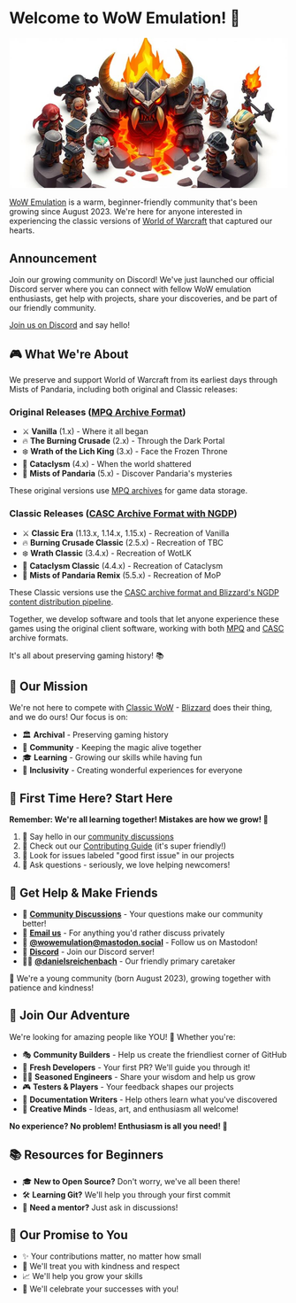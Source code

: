 # Welcome to WoW Emulation! 🎉

<div align="center">

![TOO SOON](https://raw.githubusercontent.com/wowemulation-dev/.github/refs/heads/main/profile/assets/chibi-ragnaros-banner.jpeg "Chibi Ragnaros surrounded by friends")

</div>

[WoW Emulation][] is a warm, beginner-friendly community that's been growing since
August 2023. We're here for anyone interested in experiencing the classic versions
of [World of Warcraft][] that captured our hearts.

## **Announcement**

Join our growing community on Discord! We've just launched our official Discord server
where you can connect with fellow WoW emulation enthusiasts, get help with projects,
share your discoveries, and be part of our friendly community. 

[Join us on Discord](https://discord.gg/Q44pPMvGEd) and say hello!

## 🎮 What We're About

We preserve and support World of Warcraft from its earliest days through Mists of
Pandaria, including both original and Classic releases:

### Original Releases ([MPQ Archive Format][warcraft-rs])
- ⚔️ **Vanilla** (1.x) - Where it all began
- 🔥 **The Burning Crusade** (2.x) - Through the Dark Portal
- ❄️ **Wrath of the Lich King** (3.x) - Face the Frozen Throne
- 🌋 **Cataclysm** (4.x) - When the world shattered
- 🐼 **Mists of Pandaria** (5.x) - Discover Pandaria's mysteries

These original versions use [MPQ archives][warcraft-rs] for game data storage.

### Classic Releases ([CASC Archive Format with NGDP][cascette-rs])
- ⚔️ **Classic Era** (1.13.x, 1.14.x, 1.15.x) - Recreation of Vanilla
- 🔥 **Burning Crusade Classic** (2.5.x) - Recreation of TBC
- ❄️ **Wrath Classic** (3.4.x) - Recreation of WotLK
- 🌋 **Cataclysm Classic** (4.4.x) - Recreation of Cataclysm
- 🐼 **Mists of Pandaria Remix** (5.5.x) - Recreation of MoP

These Classic versions use the [CASC archive format and Blizzard's NGDP content
distribution pipeline][cascette-rs].

Together, we develop software and tools that let anyone experience these games
using the original client software, working with both [MPQ][warcraft-rs] and [CASC][cascette-rs] archive formats.

It's all about preserving gaming history! 📚

## 🤝 Our Mission

We're not here to compete with [Classic WoW][] - [Blizzard][] does their thing,
and we do ours! Our focus is on:

- 🏛️ **Archival** - Preserving gaming history
- 🌟 **Community** - Keeping the magic alive together
- 🎓 **Learning** - Growing our skills while having fun
- 💖 **Inclusivity** - Creating wonderful experiences for everyone

## 🌱 First Time Here? Start Here

**Remember: We're all learning together! Mistakes are how we grow! 🌟**

1. 👋 Say hello in our [community discussions][]
2. 📖 Check out our [Contributing Guide](../CONTRIBUTING.md) (it's super friendly!)
3. 🎯 Look for issues labeled "good first issue" in our projects
4. 🤔 Ask questions - seriously, we love helping newcomers!

## 🤗 Get Help & Make Friends

- 💬 **[Community Discussions][]** - Your questions make our community better!
- 📧 **[Email us][mail]** - For anything you'd rather discuss privately
- 🐘 **[@wowemulation@mastodon.social][]** - Follow us on Mastodon!
- 💬 **[Discord][]** - Join our Discord server!
- 👨‍💼 **[@danielsreichenbach][]** - Our friendly primary caretaker

🌱 We're a young community (born August 2023), growing together with patience and kindness!

## 🚀 Join Our Adventure

We're looking for amazing people like YOU! 👀 Whether you're:

- 🎭 **Community Builders** - Help us create the friendliest corner of GitHub
- 🌟 **Fresh Developers** - Your first PR? We'll guide you through it!
- 🧙‍♂️ **Seasoned Engineers** - Share your wisdom and help us grow
- 🎮 **Testers & Players** - Your feedback shapes our projects
- 📝 **Documentation Writers** - Help others learn what you've discovered
- 🎨 **Creative Minds** - Ideas, art, and enthusiasm all welcome!

**No experience? No problem! Enthusiasm is all you need! 💪**

## 📚 Resources for Beginners

- 🎓 **New to Open Source?** Don't worry, we've all been there!
- 🛠️ **Learning Git?** We'll help you through your first commit
- 🤝 **Need a mentor?** Just ask in discussions!

## 💌 Our Promise to You

- ✨ Your contributions matter, no matter how small
- 🤗 We'll treat you with kindness and respect
- 📈 We'll help you grow your skills
- 🎉 We'll celebrate your successes with you!

[WoW Emulation]: https://wowemulation.dev/
[World of Warcraft]: https://worldofwarcraft.blizzard.com/
[Classic WoW]: https://wowclassic.blizzard.com/
[Blizzard]: https://blizzard.com/
[@wowemulation@mastodon.social]: https://mastodon.social/@wowemulation
[community discussions]: https://github.com/orgs/wowemulation-dev/discussions
[mail]: mailto:hello+github@wowemulation.dev
[@danielsreichenbach]: https://github.com/danielsreichenbach
[Discord]: https://discord.gg/Q44pPMvGEd
[warcraft-rs]: https://github.com/wowemulation-dev/warcraft-rs
[cascette-rs]: https://github.com/wowemulation-dev/cascette-rs
